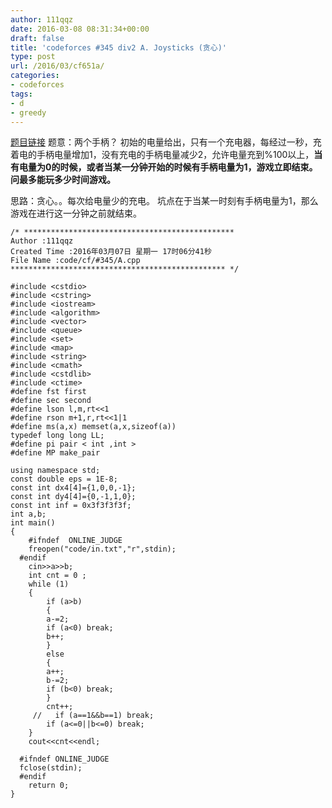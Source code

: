 ```yaml
---
author: 111qqz
date: 2016-03-08 08:31:34+00:00
draft: false
title: 'codeforces #345 div2 A. Joysticks (贪心)'
type: post
url: /2016/03/cf651a/
categories:
- codeforces
tags:
- d
- greedy
---
```


[题目链接](http://codeforces.com/contest/651/problem/A)
题意：两个手柄？ 初始的电量给出，只有一个充电器，每经过一秒，充着电的手柄电量增加1，没有充电的手柄电量减少2，允许电量充到%100以上，**当有电量为0的时候，或者当某一分钟开始的时候有手柄电量为1，游戏立即结束。问最多能玩多少时间游戏。**



思路：贪心。。每次给电量少的充电。 坑点在于当某一时刻有手柄电量为1，那么游戏在进行这一分钟之前就结束。







    
    /* ***********************************************
    Author :111qqz
    Created Time :2016年03月07日 星期一 17时06分41秒
    File Name :code/cf/#345/A.cpp
    ************************************************ */
    
    #include <cstdio>
    #include <cstring>
    #include <iostream>
    #include <algorithm>
    #include <vector>
    #include <queue>
    #include <set>
    #include <map>
    #include <string>
    #include <cmath>
    #include <cstdlib>
    #include <ctime>
    #define fst first
    #define sec second
    #define lson l,m,rt<<1
    #define rson m+1,r,rt<<1|1
    #define ms(a,x) memset(a,x,sizeof(a))
    typedef long long LL;
    #define pi pair < int ,int >
    #define MP make_pair
    
    using namespace std;
    const double eps = 1E-8;
    const int dx4[4]={1,0,0,-1};
    const int dy4[4]={0,-1,1,0};
    const int inf = 0x3f3f3f3f;
    int a,b;
    int main()
    {
    	#ifndef  ONLINE_JUDGE 
    	freopen("code/in.txt","r",stdin);
      #endif
    	cin>>a>>b;
    	int cnt = 0 ;
    	while (1)
    	{
    	    if (a>b)
    	    {
    		a-=2;
    		if (a<0) break;
    		b++;
    	    }
    	    else
    	    {
    		a++;
    		b-=2;
    		if (b<0) break;
    	    }
    	    cnt++;
    	 //   if (a==1&&b==1) break;
    	    if (a<=0||b<=0) break;
    	}
    	cout<<cnt<<endl;
    
      #ifndef ONLINE_JUDGE  
      fclose(stdin);
      #endif
        return 0;
    }
    



